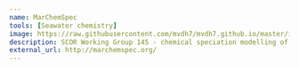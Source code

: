 ```yaml
---
name: MarChemSpec
tools: [Seawater chemistry]
image: https://raw.githubusercontent.com/mvdh7/mvdh7.github.io/master/images/kstar.png
description: SCOR Working Group 145 - chemical speciation modelling of seawater for the 21<sup>st</sup> century.
external_url: http://marchemspec.org/
---
```

